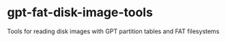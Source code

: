 # gpt-fat-disk-image-tools

Tools for reading disk images with GPT partition tables and FAT filesystems
